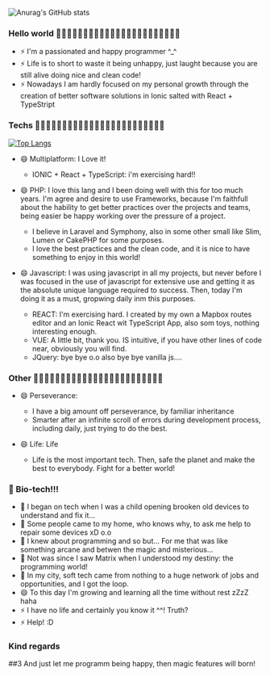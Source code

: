 ![Anurag's GitHub stats](https://github-readme-stats.vercel.app/api?username=drullandev&show_icons=true&theme=radical)

### Hello world 👋👋👋👋👋👋👋👋👋👋👋👋👋👋👋👋👋👋👋👋👋👋👋
- ⚡ I'm a passionated and happy programmer ^_^
- ⚡ Life is to short to waste it being unhappy, just laught because you are still alive doing nice and clean code!
- ⚡ Nowadays I am hardly focused on my personal growth through the creation of better software solutions in Ionic salted with React + TypeStript

### Techs  💬💬💬💬💬💬💬💬💬💬💬💬💬💬💬💬💬💬💬💬💬💬💬💬

[![Top Langs](https://github-readme-stats.vercel.app/api/top-langs/?username=drullandev&layout=compact)](https://github.com/anuraghazra/github-readme-stats)

- 😄 Multiplatform: I Love it!
  - IONIC + React + TypeScript: i'm exercising hard!!
   
- 😄 PHP: I love this lang and I been doing well with this for too much years. I'm agree and desire to use Frameworks, because I'm faithfull about the hability to get better practices over the projects and teams, being easier be happy working over the pressure of a project.
  - I believe in Laravel and Symphony, also in some other small like Slim, Lumen or CakePHP for some purposes.
  - I love the best practices and the clean code, and it is nice to have something to enjoy in this world!

- 😄 Javascript: I was using javascript in all my projects, but never before I was focused in the use of javascript for extensive use and getting it as the absolute unique language required to success. Then, today I'm doing it as a must, gropwing daily inm this purposes.
  - REACT:  I'm exercising hard. I created by my own a Mapbox routes editor and an Ionic React wit TypeScript App, also som toys, nothing interesting enough.
  - VUE: A little bit, thank you. IS intuitive, if you have other lines of code near, obviously you will find.
  - JQuery: bye bye o.o also bye bye vanilla js....


### Other  💬💬💬💬💬💬💬💬💬💬💬💬💬💬💬💬💬💬💬💬💬💬💬💬

- 😄 Perseverance:
  - I have a big amount off perseverance, by familiar inheritance
  - Smarter after an infinite scroll of errors during development process, including daily, just trying to do the best.

- 😄 Life:  Life
  - Life is the most important tech. Then, safe the planet and make the best to everybody. Fight for a better world!

### 🌱 Bio-tech!!!
- 🌱 I began on tech when I was a child opening brooken old devices to understand and fix it...
- 🌱 Some people came to my home, who knows why, to ask me help to repair some devices xD o.o
- 🌱 I knew about programming and so but... For me that was like something arcane and betwen the magic and misterious...
- 🌱 Not was since I saw Matrix when I understood my destiny: the programming world!
- 🌱 In my city, soft tech came from nothing to a huge network of jobs and opportunities, and I got the loop.
- 😄 To this day I'm growing and learning all the time without rest zZzZ haha
- ⚡ I have no life and certainly you know it ^^! Truth?
- ⚡ Help! :D

### Kind regards
##3 And just let me programm being happy, then magic features will born!
<!--
**drullandev/drullandev** is a ✨ _special_ ✨ repository because its `README.md` (this file) appears on your GitHub profile.

Here are some ideas to get you started:
- 🔭 I’m currently working on my-map...
- 🔭 I’m currently working on Ikea...
- 🔭 I’m currently working on Hobonboard...
- 🌱 I’m currently learning React and Ionic...
- 👯 I’m looking to collaborate on small buisiness full digital layer...
- 🤔 I’m looking for help with everything...
- 💬 Ask me about almost everything; If i don't have a response, for sure I know who ...
- 📫 How to reach me: ...
- 😄 Pronouns: ...
- ⚡ Fun fact: ...
-->
